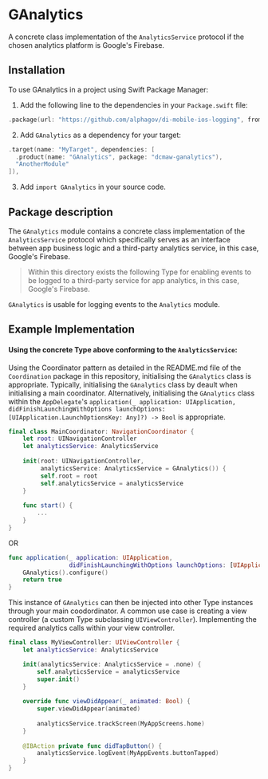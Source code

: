 #  GAnalytics

A concrete class implementation of the `AnalyticsService` protocol if the chosen analytics platform is Google's Firebase.

## Installation

To use GAnalytics in a project using Swift Package Manager:

1. Add the following line to the dependencies in your `Package.swift` file:

```swift
.package(url: "https://github.com/alphagov/di-mobile-ios-logging", from: "1.0.0"),
```

2. Add `GAnalytics` as a dependency for your target:

```swift
.target(name: "MyTarget", dependencies: [
  .product(name: "GAnalytics", package: "dcmaw-ganalytics"),
  "AnotherModule"
]),
```

3. Add `import GAnalytics` in your source code.

## Package description

The `GAnalytics` module contains a concrete class implementation of the `AnalyticsService` protocol which specifically serves as an interface between app business logic and a third-party analytics service, in this case, Google's Firebase.

> Within this directory exists the following Type for enabling events to be logged to a third-party service for app analytics, in this case, Google's Firebase.

`GAnalytics` is usable for logging events to the `Analytics` module.

## Example Implementation

#### Using the concrete Type above conforming to the `AnalyticsService`:

Using the Coordinator pattern as detailed in the README.md file of the `Coordination` package in this repository, initialising the `GAnalytics` class is appropriate. Typically, initialising the `GAnalytics` class by deault when initialising a main coordinator. Alternatively, initialising the `GAnalytics` class within the `AppDelegate`'s `application(_ application: UIApplication, didFinishLaunchingWithOptions launchOptions: [UIApplication.LaunchOptionsKey: Any]?) -> Bool` is appropriate.

```swift
final class MainCoordinator: NavigationCoordinator {
    let root: UINavigationController
    let analyticsService: AnalyticsService
    
    init(root: UINavigationController,
         analyticsService: AnalyticsService = GAnalytics()) {
         self.root = root
         self.analyticsService = analyticsService
    }
    
    func start() {
        ...
    }
}
```

OR

```swift
func application(_ application: UIApplication,
                 didFinishLaunchingWithOptions launchOptions: [UIApplication.LaunchOptionsKey: Any]?) -> Bool {
    GAnalytics().configure()
    return true
}
```

This instance of `GAnalytics` can then be injected into other Type instances through your main coodordinator. A common use case is creating a view controller (a custom Type subclassing `UIViewController`). Implementing the required analytics calls within your view controller.

```swift
final class MyViewController: UIViewController {
    let analyticsService: AnalyticsService

    init(analyticsService: AnalyticsService = .none) {
        self.analyticsService = analyticsService
        super.init()
    }
    
    override func viewDidAppear(_ animated: Bool) {
        super.viewDidAppear(animated)
        
        analyticsService.trackScreen(MyAppScreens.home)
    }
    
    @IBAction private func didTapButton() {
        analyticsService.logEvent(MyAppEvents.buttonTapped)
    }
}
```
